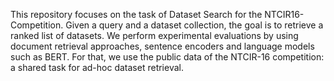 This repository focuses on the task of Dataset Search for the NTCIR16-Competition. Given a query and a dataset collection, the goal is to retrieve a ranked list of datasets. We perform experimental evaluations by using document retrieval approaches, sentence encoders and language models such as BERT. For that, we use the public data of the NTCIR-16 competition: a shared task for ad-hoc dataset retrieval.
